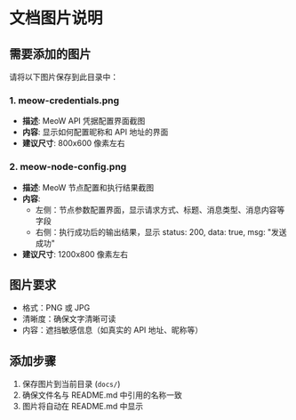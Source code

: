 # 文档图片说明

## 需要添加的图片

请将以下图片保存到此目录中：

### 1. meow-credentials.png
- **描述**: MeoW API 凭据配置界面截图
- **内容**: 显示如何配置昵称和 API 地址的界面
- **建议尺寸**: 800x600 像素左右

### 2. meow-node-config.png  
- **描述**: MeoW 节点配置和执行结果截图
- **内容**: 
  - 左侧：节点参数配置界面，显示请求方式、标题、消息类型、消息内容等字段
  - 右侧：执行成功后的输出结果，显示 status: 200, data: true, msg: "发送成功"
- **建议尺寸**: 1200x800 像素左右

## 图片要求

- 格式：PNG 或 JPG
- 清晰度：确保文字清晰可读
- 内容：遮挡敏感信息（如真实的 API 地址、昵称等）

## 添加步骤

1. 保存图片到当前目录 (`docs/`)
2. 确保文件名与 README.md 中引用的名称一致
3. 图片将自动在 README.md 中显示
